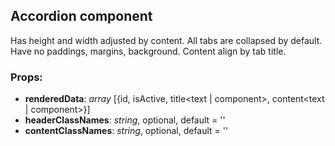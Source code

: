 ## **Accordion component**

Has height and width adjusted by content.
All tabs are collapsed by default.
Have no paddings, margins, background.
Content align by tab title.

### Props:

- **renderedData**: _array_ [{id, isActive<boolean>, title<text | component>, content<text | component>}]
- **headerClassNames**: _string_, optional, default = ''
- **contentClassNames**: _string_, optional, default = ''
